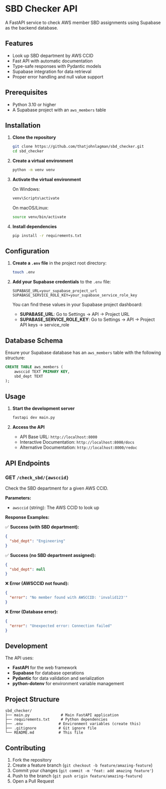 # SBD Checker API

A FastAPI service to check AWS member SBD assignments using Supabase as the backend database.

## Features

- Look up SBD department by AWS CCID
- Fast API with automatic documentation
- Type-safe responses with Pydantic models
- Supabase integration for data retrieval
- Proper error handling and null value support

## Prerequisites

- Python 3.10 or higher
- A Supabase project with an `aws_members` table

## Installation

1. **Clone the repository**
   ```bash
   git clone https://github.com/thatjohnlagman/sbd_checker.git
   cd sbd_checker
   ```

2. **Create a virtual environment**
   ```bash
   python -m venv venv
   ```

3. **Activate the virtual environment**
   
   On Windows:
   ```bash
   venv\Scripts\activate
   ```
   
   On macOS/Linux:
   ```bash
   source venv/bin/activate
   ```

4. **Install dependencies**
   ```bash
   pip install -r requirements.txt
   ```

## Configuration

1. **Create a `.env` file** in the project root directory:
   ```bash
   touch .env
   ```

2. **Add your Supabase credentials** to the `.env` file:
   ```env
   SUPABASE_URL=your_supabase_project_url
   SUPABASE_SERVICE_ROLE_KEY=your_supabase_service_role_key
   ```

   You can find these values in your Supabase project dashboard:
   - **SUPABASE_URL**: Go to Settings → API → Project URL
   - **SUPABASE_SERVICE_ROLE_KEY**: Go to Settings → API → Project API keys → service_role

## Database Schema

Ensure your Supabase database has an `aws_members` table with the following structure:

```sql
CREATE TABLE aws_members (
    awsccid TEXT PRIMARY KEY,
    sbd_dept TEXT
);
```

## Usage

1. **Start the development server**
   ```bash
   fastapi dev main.py
   ```

2. **Access the API**
   - API Base URL: `http://localhost:8000`
   - Interactive Documentation: `http://localhost:8000/docs`
   - Alternative Documentation: `http://localhost:8000/redoc`

## API Endpoints

### GET `/check_sbd/{awsccid}`

Check the SBD department for a given AWS CCID.

**Parameters:**
- `awsccid` (string): The AWS CCID to look up

**Response Examples:**

✅ **Success (with SBD department):**
```json
{
  "sbd_dept": "Engineering"
}
```

✅ **Success (no SBD department assigned):**
```json
{
  "sbd_dept": null
}
```

❌ **Error (AWSCCID not found):**
```json
{
  "error": "No member found with AWSCCID: 'invalid123'"
}
```

❌ **Error (Database error):**
```json
{
  "error": "Unexpected error: Connection failed"
}
```

## Development

The API uses:
- **FastAPI** for the web framework
- **Supabase** for database operations
- **Pydantic** for data validation and serialization
- **python-dotenv** for environment variable management

## Project Structure

```
sbd_checker/
├── main.py              # Main FastAPI application
├── requirements.txt     # Python dependencies
├── .env                # Environment variables (create this)
├── .gitignore          # Git ignore file
└── README.md           # This file
```

## Contributing

1. Fork the repository
2. Create a feature branch (`git checkout -b feature/amazing-feature`)
3. Commit your changes (`git commit -m 'feat: add amazing feature'`)
4. Push to the branch (`git push origin feature/amazing-feature`)
5. Open a Pull Request
